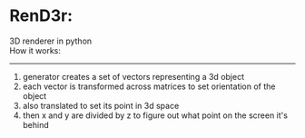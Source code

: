 RenD3r:
===
3D renderer in python\
How it works:
___
1. generator creates a set of vectors representing a 3d object
2. each vector is transformed across matrices to set orientation of the object
3. also translated to set its point in 3d space
4. then x and y are divided by z to figure out what point on the screen it's behind
